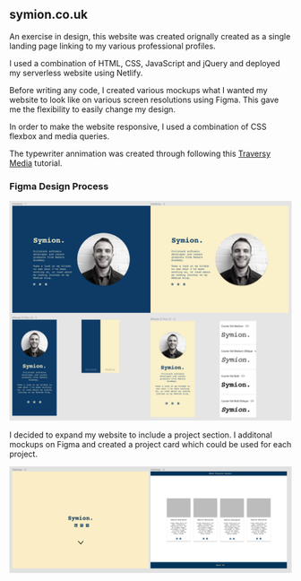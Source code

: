 ## symion.co.uk

An exercise in design, this website was created orignally created as a single landing page linking to my various professional profiles. 

I used a combination of HTML, CSS, JavaScript and jQuery and deployed my serverless website using Netlify. 

Before writing any code, I created various mockups what I wanted my website to look like on various screen resolutions using Figma. This gave me the flexibility to easily change my design. 

In order to make the website responsive, I used a combination of CSS flexbox and media queries.

The typewriter annimation was created through following this [Traversy Media](https://www.youtube.com/watch?v=POX3dT-pB4E&ab_channel=TraversyMedia) tutorial.

### Figma Design Process
![Figma](./public/figma.png)

I decided to expand my website to include a project section. I additonal mockups on Figma and created a project card which could be used for each project. 

![Figma2](./public/figma2.png)


